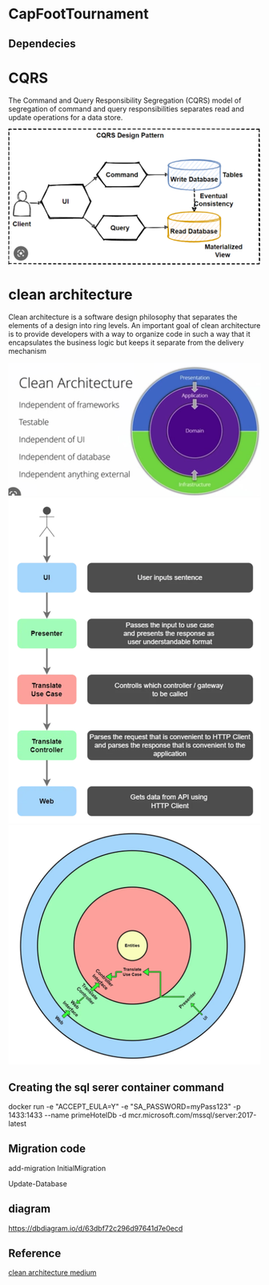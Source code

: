 # CapFootTournament

## Dependecies

# CQRS

<p>The Command and Query Responsibility Segregation (CQRS) model of segregation of command and query responsibilities separates read and update operations for a data store.</p>

![](img/cqrs.png)

# clean architecture

<p>Clean architecture is a software design philosophy that separates the elements of a design into ring levels. An important goal of clean architecture is to provide developers with a way to organize code in such a way that it encapsulates the business logic but keeps it separate from the delivery mechanism</p>

![](img/clean.png)
![](img/d.png)
![](img/ud.png)

## Creating the sql serer container command

<p>docker run -e "ACCEPT_EULA=Y" -e "SA_PASSWORD=myPass123" -p 1433:1433 --name primeHotelDb -d mcr.microsoft.com/mssql/server:2017-latest</p>

## Migration code

<p>add-migration InitialMigration</p>
<p>Update-Database</p>

## diagram

https://dbdiagram.io/d/63dbf72c296d97641d7e0ecd

## Reference

<a href="https://betterprogramming.pub/the-clean-architecture-beginners-guide-e4b7058c1165"> clean architecture medium</a>
